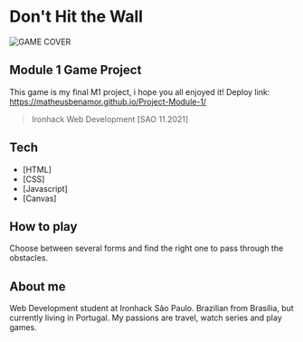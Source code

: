 # Don't Hit the Wall


<img src="https://res.cloudinary.com/dqycgj4fq/image/upload/v1654275610/4_me4xqj.png" alt="GAME COVER" />

## Module 1 Game Project

This game is my final M1 project, i hope you all enjoyed it!
Deploy link: https://matheusbenamor.github.io/Project-Module-1/ 

> Ironhack 
>Web Development
> [SAO 11.2021]


## Tech

- [HTML] 
- [CSS]
- [Javascript] 
- [Canvas]

## How to play

Choose between several forms and find the right one to pass through the obstacles.

## About me
Web Development student at Ironhack São Paulo. Brazilian from Brasília, but currently living in Portugal.
My passions are travel, watch series and play games.

